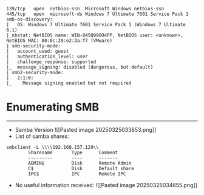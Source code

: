 ```
139/tcp   open  netbios-ssn  Microsoft Windows netbios-ssn
445/tcp   open  microsoft-ds Windows 7 Ultimate 7601 Service Pack 1 
smb-os-discovery: 
|   OS: Windows 7 Ultimate 7601 Service Pack 1 (Windows 7 Ultimate 6.1)
|_nbstat: NetBIOS name: WIN-845Q99OO4PP, NetBIOS user: <unknown>, NetBIOS MAC: 00:0c:29:e2:3a:f7 (VMware)
| smb-security-mode: 
|   account_used: guest
|   authentication_level: user
|   challenge_response: supported
|_  message_signing: disabled (dangerous, but default)
| smb2-security-mode: 
|   2:1:0: 
|_    Message signing enabled but not required
```
# Enumerating SMB 
---
- Samba Version
![[Pasted image 20250325033853.png]]
- List of samba shares:
```
smbclient -L \\\\192.168.157.129\\                         
        Sharename       Type      Comment
        ---------       ----      -------
        ADMIN$          Disk      Remote Admin
        C$              Disk      Default share
        IPC$            IPC       Remote IPC
```
- No useful information received:
![[Pasted image 20250325034655.png]]